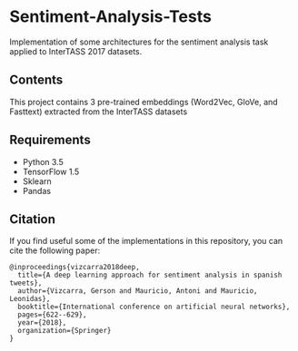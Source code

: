 # Sentiment-Analysis-Tests
Implementation of some architectures for the sentiment analysis task applied to InterTASS 2017 datasets.

## Contents
This project contains 3 pre-trained embeddings (Word2Vec, GloVe, and Fasttext) extracted from the InterTASS datasets

## Requirements
 - Python 3.5
 - TensorFlow 1.5
 - Sklearn
 - Pandas

## Citation
If you find useful some of the implementations in this repository, you can cite the following paper:

```
@inproceedings{vizcarra2018deep,
  title={A deep learning approach for sentiment analysis in spanish tweets},
  author={Vizcarra, Gerson and Mauricio, Antoni and Mauricio, Leonidas},
  booktitle={International conference on artificial neural networks},
  pages={622--629},
  year={2018},
  organization={Springer}
}
```
